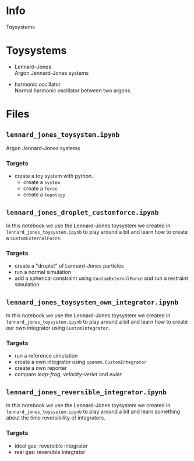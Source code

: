 # Info
Toysystems

# Toysystems
* Lennard-Jones <br>
  Argon Jennard-Jones systems

* harmonic oscillator <br>
  Normal harmonic oscillator between two argons.

# Files

## `lennard_jones_toysystem.ipynb`
Argon Jennard-Jones systems

### Targets
* create a toy system with python.
    * create a `system`
    * create a `force`
    * create a `topology`


## `lennard_jones_droplet_customforce.ipynb`

In this notebook we use the Lennard-Jones toysystem we created in `lennard_jones_toysystem.ipynb` to play around a bit and learn how to create a `CustomExternalForce`.

### Targets
* create a "droplet" of Lennard-Jones particles
* run a normal simulation
* add a spherical constraint using `CustomExternalForce` and run a restraint simulation


## `lennard_jones_toysystem_own_integrator.ipynb`

In this notebook we use the Lennard-Jones toysystem we created in `lennard_jones_toysystem.ipynb` to play around a bit and learn how to create our own integrator using `CustomIntegrator`.

### Targets
* run a reference simulation
* create a own integrator using `openmm.CustomIntegrator`
* create a own reporter
* compare *leap-frog*, *velocity-verlet* and *euler*


## `lennard_jones_reversible_integrator.ipynb`

In this notebook we use the Lennard-Jones toysystem we created in `lennard_jones_toysystem.ipynb` to play around a bit and learn something about the time reversibility of integrators.

### Targets
* ideal gas: reversible integrator
* real gas: reversible integrator
